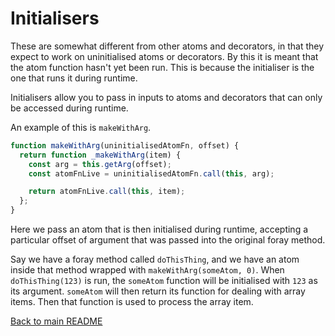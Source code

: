 # Initialisers

These are somewhat different from other atoms and decorators, in that they expect to work on uninitialised atoms or decorators. By this it is meant that the atom function hasn't yet been run. This is because the initialiser is the one that runs it during runtime.

Initialisers allow you to pass in inputs to atoms and decorators that can only be accessed during runtime.

An example of this is `makeWithArg`.

```javascript
function makeWithArg(uninitialisedAtomFn, offset) {
  return function _makeWithArg(item) {
    const arg = this.getArg(offset);
    const atomFnLive = uninitialisedAtomFn.call(this, arg);

    return atomFnLive.call(this, item);
  };
}
```

Here we pass an atom that is then initialised during runtime, accepting a particular offset of argument that was passed into the original foray method.

Say we have a foray method called `doThisThing`, and we have an atom inside that method wrapped with `makeWithArg(someAtom, 0)`. When `doThisThing(123)` is run, the `someAtom` function will be initialised with `123` as its argument. `someAtom` will then return its function for dealing with array items. Then that function is used to process the array item.

[Back to main README](../../../readme.md)
